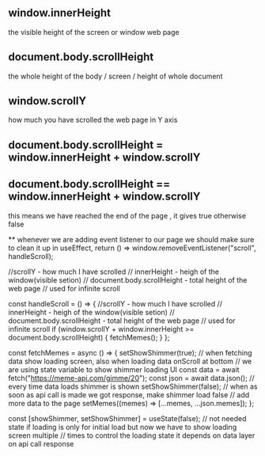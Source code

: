## window.innerHeight
the visible height of the screen or window web page

## document.body.scrollHeight
the whole height of the body / screen / height of whole document

## window.scrollY
how much you have scrolled the web page in Y axis

## document.body.scrollHeight = window.innerHeight + window.scrollY

## document.body.scrollHeight == window.innerHeight + window.scrollY
this means we have reached the end of the page , it gives true otherwise false

**  whenever we are adding event listener to our page we should make sure to clean it up
in useEffect,    return () => window.removeEventListener("scroll", handleScroll);

 //scrollY - how much I have scrolled
 // innerHeight - heigh of the window(visible setion)
 // document.body.scrollHeight - total height of the web page
 // used for infinite scroll

const handleScroll = () => {
    //scrollY - how much I have scrolled
    // innerHeight - heigh of the window(visible setion)
    // document.body.scrollHeight - total height of the web page
    // used for infinite scroll
    if (window.scrollY + window.innerHeight >= document.body.scrollHeight) {
      fetchMemes();
    }
  };

  const fetchMemes = async () => {
    setShowShimmer(true); // when fetching data show loading screen, also when loading data onScroll at bottom
    // we are using state variable to show shimmer loading UI
    const data = await fetch("https://meme-api.com/gimme/20");
    const json = await data.json();
   // every time data loads shimmer is shown
    setShowShimmer(false); // when as soon as api call is made we got response, make shimmer load false
    // add more data to the page
    setMemes((memes) => [...memes, ...json.memes]);
  };

   const [showShimmer, setShowShimmer] = useState(false);
// not needed state if loading is only for initial load but now we have to show loading screen multiple
// times to control the loading state it depends on data layer on api call response
